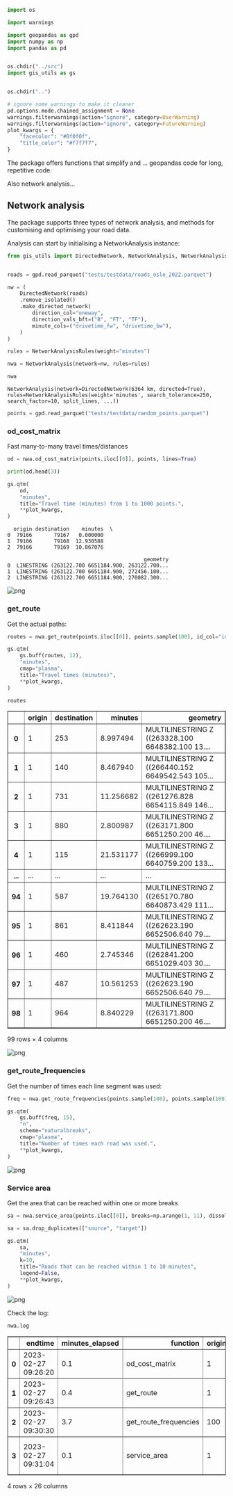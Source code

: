```python
import os
```

```python
import warnings

import geopandas as gpd
import numpy as np
import pandas as pd


os.chdir("../src")
import gis_utils as gs


os.chdir("..")

# ignore some warnings to make it cleaner
pd.options.mode.chained_assignment = None
warnings.filterwarnings(action="ignore", category=UserWarning)
warnings.filterwarnings(action="ignore", category=FutureWarning)
plot_kwargs = {
    "facecolor": "#0f0f0f",
    "title_color": "#f7f7f7",
}
```

The package offers functions that simplify and ... geopandas code for long, repetitive code.

Also network analysis...

## Network analysis

The package supports three types of network analysis, and methods for customising and optimising your road data.

Analysis can start by initialising a NetworkAnalysis instance:

```python
from gis_utils import DirectedNetwork, NetworkAnalysis, NetworkAnalysisRules


roads = gpd.read_parquet("tests/testdata/roads_oslo_2022.parquet")

nw = (
    DirectedNetwork(roads)
    .remove_isolated()
    .make_directed_network(
        direction_col="oneway",
        direction_vals_bft=("B", "FT", "TF"),
        minute_cols=("drivetime_fw", "drivetime_bw"),
    )
)

rules = NetworkAnalysisRules(weight="minutes")

nwa = NetworkAnalysis(network=nw, rules=rules)

nwa
```

    NetworkAnalysis(network=DirectedNetwork(6364 km, directed=True), rules=NetworkAnalysisRules(weight='minutes', search_tolerance=250, search_factor=10, split_lines, ...))

```python
points = gpd.read_parquet("tests/testdata/random_points.parquet")
```

### od_cost_matrix

Fast many-to-many travel times/distances

```python
od = nwa.od_cost_matrix(points.iloc[[0]], points, lines=True)

print(od.head(3))

gs.qtm(
    od,
    "minutes",
    title="Travel time (minutes) from 1 to 1000 points.",
    **plot_kwargs,
)
```

      origin destination    minutes  \
    0  79166       79167   0.000000
    1  79166       79168  12.930588
    2  79166       79169  10.867076

                                                geometry
    0  LINESTRING (263122.700 6651184.900, 263122.700...
    1  LINESTRING (263122.700 6651184.900, 272456.100...
    2  LINESTRING (263122.700 6651184.900, 270082.300...

![png](network_analysis_examples_files/network_analysis_examples_7_1.png)

### get_route

Get the actual paths:

```python
routes = nwa.get_route(points.iloc[[0]], points.sample(100), id_col="idx")

gs.qtm(
    gs.buff(routes, 12),
    "minutes",
    cmap="plasma",
    title="Travel times (minutes)",
    **plot_kwargs,
)

routes
```

<div>
<style scoped>
    .dataframe tbody tr th:only-of-type {
        vertical-align: middle;
    }

    .dataframe tbody tr th {
        vertical-align: top;
    }

    .dataframe thead th {
        text-align: right;
    }

</style>
<table border="1" class="dataframe">
  <thead>
    <tr style="text-align: right;">
      <th></th>
      <th>origin</th>
      <th>destination</th>
      <th>minutes</th>
      <th>geometry</th>
    </tr>
  </thead>
  <tbody>
    <tr>
      <th>0</th>
      <td>1</td>
      <td>253</td>
      <td>8.997494</td>
      <td>MULTILINESTRING Z ((263328.100 6648382.100 13....</td>
    </tr>
    <tr>
      <th>1</th>
      <td>1</td>
      <td>140</td>
      <td>8.467940</td>
      <td>MULTILINESTRING Z ((266440.152 6649542.543 105...</td>
    </tr>
    <tr>
      <th>2</th>
      <td>1</td>
      <td>731</td>
      <td>11.256682</td>
      <td>MULTILINESTRING Z ((261276.828 6654115.849 146...</td>
    </tr>
    <tr>
      <th>3</th>
      <td>1</td>
      <td>880</td>
      <td>2.800987</td>
      <td>MULTILINESTRING Z ((263171.800 6651250.200 46....</td>
    </tr>
    <tr>
      <th>4</th>
      <td>1</td>
      <td>115</td>
      <td>21.531177</td>
      <td>MULTILINESTRING Z ((266999.100 6640759.200 133...</td>
    </tr>
    <tr>
      <th>...</th>
      <td>...</td>
      <td>...</td>
      <td>...</td>
      <td>...</td>
    </tr>
    <tr>
      <th>94</th>
      <td>1</td>
      <td>587</td>
      <td>19.764130</td>
      <td>MULTILINESTRING Z ((265170.780 6640873.429 111...</td>
    </tr>
    <tr>
      <th>95</th>
      <td>1</td>
      <td>861</td>
      <td>8.411844</td>
      <td>MULTILINESTRING Z ((262623.190 6652506.640 79....</td>
    </tr>
    <tr>
      <th>96</th>
      <td>1</td>
      <td>460</td>
      <td>2.745346</td>
      <td>MULTILINESTRING Z ((262841.200 6651029.403 30....</td>
    </tr>
    <tr>
      <th>97</th>
      <td>1</td>
      <td>487</td>
      <td>10.561253</td>
      <td>MULTILINESTRING Z ((262623.190 6652506.640 79....</td>
    </tr>
    <tr>
      <th>98</th>
      <td>1</td>
      <td>964</td>
      <td>8.840229</td>
      <td>MULTILINESTRING Z ((263171.800 6651250.200 46....</td>
    </tr>
  </tbody>
</table>
<p>99 rows × 4 columns</p>
</div>

![png](network_analysis_examples_files/network_analysis_examples_9_1.png)

### get_route_frequencies

Get the number of times each line segment was used:

```python
freq = nwa.get_route_frequencies(points.sample(100), points.sample(100))

gs.qtm(
    gs.buff(freq, 15),
    "n",
    scheme="naturalbreaks",
    cmap="plasma",
    title="Number of times each road was used.",
    **plot_kwargs,
)
```

![png](network_analysis_examples_files/network_analysis_examples_11_0.png)

### Service area

Get the area that can be reached within one or more breaks

```python
sa = nwa.service_area(points.iloc[[0]], breaks=np.arange(1, 11), dissolve=False)

sa = sa.drop_duplicates(["source", "target"])

gs.qtm(
    sa,
    "minutes",
    k=10,
    title="Roads that can be reached within 1 to 10 minutes",
    legend=False,
    **plot_kwargs,
)
```

![png](network_analysis_examples_files/network_analysis_examples_13_0.png)

Check the log:

```python
nwa.log
```

<div>
<style scoped>
    .dataframe tbody tr th:only-of-type {
        vertical-align: middle;
    }

    .dataframe tbody tr th {
        vertical-align: top;
    }

    .dataframe thead th {
        text-align: right;
    }

</style>
<table border="1" class="dataframe">
  <thead>
    <tr style="text-align: right;">
      <th></th>
      <th>endtime</th>
      <th>minutes_elapsed</th>
      <th>function</th>
      <th>origins_count</th>
      <th>destinations_count</th>
      <th>percent_missing</th>
      <th>cost_mean</th>
      <th>isolated_removed</th>
      <th>percent_directional</th>
      <th>weight</th>
      <th>...</th>
      <th>cost_p25</th>
      <th>cost_median</th>
      <th>cost_p75</th>
      <th>cost_std</th>
      <th>lines</th>
      <th>cutoff</th>
      <th>destination_count</th>
      <th>rowwise</th>
      <th>breaks</th>
      <th>dissolve</th>
    </tr>
  </thead>
  <tbody>
    <tr>
      <th>0</th>
      <td>2023-02-27 09:26:20</td>
      <td>0.1</td>
      <td>od_cost_matrix</td>
      <td>1</td>
      <td>1000.0</td>
      <td>0.2</td>
      <td>11.286299</td>
      <td>True</td>
      <td>46</td>
      <td>minutes</td>
      <td>...</td>
      <td>7.660459</td>
      <td>11.573666</td>
      <td>14.151198</td>
      <td>5.091459</td>
      <td>True</td>
      <td>None</td>
      <td>None</td>
      <td>False</td>
      <td>NaN</td>
      <td>NaN</td>
    </tr>
    <tr>
      <th>1</th>
      <td>2023-02-27 09:26:43</td>
      <td>0.4</td>
      <td>get_route</td>
      <td>1</td>
      <td>100.0</td>
      <td>0.0</td>
      <td>11.562200</td>
      <td>True</td>
      <td>46</td>
      <td>minutes</td>
      <td>...</td>
      <td>8.645376</td>
      <td>11.979878</td>
      <td>14.941869</td>
      <td>5.239173</td>
      <td>NaN</td>
      <td>None</td>
      <td>None</td>
      <td>False</td>
      <td>NaN</td>
      <td>NaN</td>
    </tr>
    <tr>
      <th>2</th>
      <td>2023-02-27 09:30:30</td>
      <td>3.7</td>
      <td>get_route_frequencies</td>
      <td>100</td>
      <td>100.0</td>
      <td>NaN</td>
      <td>NaN</td>
      <td>True</td>
      <td>46</td>
      <td>minutes</td>
      <td>...</td>
      <td>NaN</td>
      <td>NaN</td>
      <td>NaN</td>
      <td>NaN</td>
      <td>NaN</td>
      <td>None</td>
      <td>None</td>
      <td>NaN</td>
      <td>NaN</td>
      <td>NaN</td>
    </tr>
    <tr>
      <th>3</th>
      <td>2023-02-27 09:31:04</td>
      <td>0.1</td>
      <td>service_area</td>
      <td>1</td>
      <td>NaN</td>
      <td>0.0</td>
      <td>7.909540</td>
      <td>True</td>
      <td>46</td>
      <td>minutes</td>
      <td>...</td>
      <td>7.000000</td>
      <td>8.000000</td>
      <td>10.000000</td>
      <td>1.907413</td>
      <td>NaN</td>
      <td>NaN</td>
      <td>NaN</td>
      <td>NaN</td>
      <td>1, 2, 3, 4, 5, 6, 7, 8, 9, 10</td>
      <td>False</td>
    </tr>
  </tbody>
</table>
<p>4 rows × 26 columns</p>
</div>
